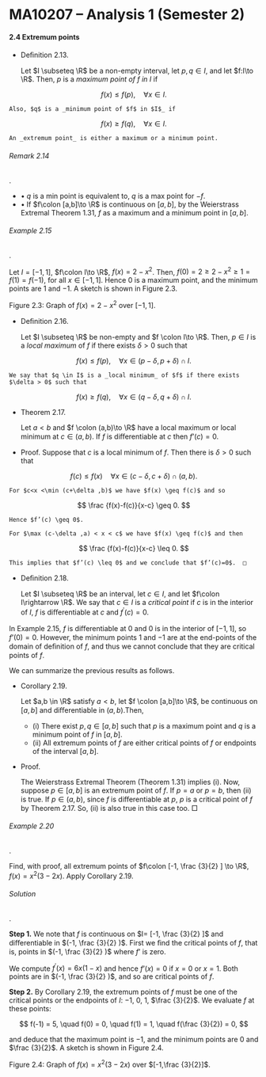 # MA10207 – Analysis 1 (Semester 2)

#### 2.4 Extremum points

- Deﬁnition 2.13.

  Let $I \subseteq \R$ be a non-empty interval, let $p,q \in I$, and let $f:I\to \R$. Then, $p$ is a _maximum point of $f$ in $I$_ if

$$
 f(x) \leq f(p) , \quad \forall x\in I.
$$

    Also, $q$ is a _minimum point of $f$ in $I$_ if

$$
 f(x) \geq f(q) ,\quad \forall x \in I.
$$

    An _extremum point_ is either a maximum or a minimum point.

###### Remark 2.14

.

- • $q$ is a min point is equivalent to, $q$ is a max point for $-f$.
- • If $f\colon [a,b]\to \R$ is continuous on $[a,b]$, by the Weierstrass Extremal Theorem 1.31, $f$ as a maximum and a minimum point in $[a,b]$.

###### Example 2.15

.

Let $I=[-1,1]$, $f\colon I\to \R$, $f(x) = 2-x^2$. Then, $f(0) = 2 \geq 2-x^2\geq 1=f(1)=f(-1)$, for all $x \in [-1,1]$. Hence $0$ is a maximum point, and the minimum points are $1$ and $-1$. A sketch is shown in Figure 2.3.

Figure 2.3: Graph of $f(x) = 2-x^2$ over $[-1,1]$.

- Deﬁnition 2.16.

  Let $I \subseteq \R$ be non-empty and $f \colon I\to \R$. Then, $p\in I$ is a _local maximum_ of $f$ if there exists $\delta > 0$ such that

$$
 f(x) \leq f(p), \quad \forall x \in (p-\delta ,p+\delta ) \cap I .
$$

    We say that $q \in I$ is a _local minimum_ of $f$ if there exists $\delta > 0$ such that

$$
 f(x) \geq f(q) , \quad \forall x \in (q-\delta ,q+\delta ) \cap I .
$$

- Theorem 2.17.

  Let $a<b$ and $f \colon (a,b)\to \R$ have a local maximum or local minimum at $c\in (a,b)$. If $f$ is diﬀerentiable at $c$ then $f’(c) = 0$.

- Proof. Suppose that $c$ is a local minimum of $f$. Then there is $\delta >0$ such that

$$
 f(c) \leq f(x) \quad \forall x\in (c-\delta ,c+\delta ) \cap (a,b).
$$

    For $c<x <\min (c+\delta ,b)$ we have $f(x) \geq f(c)$ and so

$$
 \frac {f(x)-f(c)}{x-c} \geq 0.
$$

    Hence $f’(c) \geq 0$.

    For $\max (c-\delta ,a) < x < c$ we have $f(x) \geq f(c)$ and then

$$
 \frac {f(x)-f(c)}{x-c} \leq 0.
$$

    This implies that $f’(c) \leq 0$ and we conclude that $f’(c)=0$.  □

- Deﬁnition 2.18.

  Let $I \subseteq \R$ be an interval, let $c \in I$, and let $f\colon I\rightarrow \R$. We say that $c \in I$ is a _critical point_ if $c$ is in the interior of $I$, $f$ is diﬀerentiable at $c$ and $f^\prime (c) = 0$.

In Example 2.15, $f$ is diﬀerentiable at $0$ and $0$ is in the interior of $[-1,1]$, so $f’(0)=0$. However, the minimum points $1$ and $-1$ are at the end-points of the domain of deﬁnition of $f$, and thus we cannot conclude that they are critical points of $f$.

We can summarize the previous results as follows.

- Corollary 2.19.

  Let $a,b \in \R$ satisfy $a < b$, let $f \colon [a,b]\to \R$, be continuous on $[a,b]$ and diﬀerentiable in $(a,b)$.Then,

  - (i) There exist $p,q\in [a,b]$ such that $p$ is a maximum point and $q$ is a minimum point of $f$ in $[a,b]$.
  - (ii) All extremum points of $f$ are either critical points of $f$ or endpoints of the interval $[a,b]$.

- Proof.

  The Weierstrass Extremal Theorem (Theorem 1.31) implies (i). Now, suppose $p\in [a,b]$ is an extremum point of $f$. If $p = a$ or $p=b$, then (ii) is true. If $p \in (a,b)$, since $f$ is diﬀerentiable at $p$, $p$ is a critical point of $f$ by Theorem 2.17. So, (ii) is also true in this case too. □

###### Example 2.20

.

Find, with proof, all extremum points of $f\colon [-1, \frac {3}{2} ] \to \R$, $f(x) = x^2(3-2x)$. Apply Corollary 2.19.

###### Solution

.

**Step 1.** We note that $f$ is continuous on $I= [-1, \frac {3}{2} ]$ and diﬀerentiable in $(-1, \frac {3}{2} )$. First we ﬁnd the critical points of $f$, that is, points in $(-1, \frac {3}{2} )$ where $f’$ is zero.

We compute $f^\prime (x) = 6x(1-x)$ and hence $f’(x) = 0$ if $x=0$ or $x=1$. Both points are in $(-1, \frac {3}{2} )$, and so are critical points of $f$.

**Step 2.** By Corollary 2.19, the extremum points of $f$ must be one of the critical points or the endpoints of $I$: $-1$, $0$, $1$, $\frac {3}{2}$. We evaluate $f$ at these points:

$$
 f(-1) = 5, \quad f(0) = 0, \quad f(1) = 1, \quad f(\frac {3}{2}) = 0,
$$

and deduce that the maximum point is $-1$, and the minimum points are $0$ and $\frac {3}{2}$. A sketch is shown in Figure 2.4.

Figure 2.4: Graph of $f(x) = x^2(3-2x)$ over $[-1,\frac {3}{2}]$.
